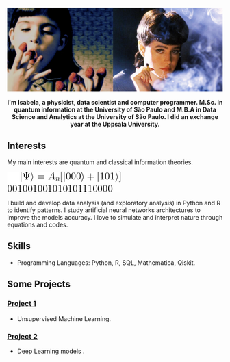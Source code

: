 ![GitHub Logo](https://github.com/isadays/isadays/blob/main/githubpage.png)


<p align="center">
  <b>I'm Isabela, a physicist, data scientist and computer programmer. 
    M.Sc. in quantum information at the University of São Paulo and M.B.A in Data Science and Analytics at the University of São Paulo. I did an exchange year at the Uppsala University. 
</b><br>
</p>

## Interests

My main interests are quantum and classical information theories. 

![GitHub Logo](https://github.com/isadays/isadays/blob/main/CodeCogsEqn.png)

I build and develop data analysis (and exploratory analysis) in Python and R to identify patterns. I study artificial neural networks architectures to improve the models accuracy. I love to simulate and interpret nature through equations and codes.


## Skills

- Programming Languages: Python, R, SQL, Mathematica, Qiskit.
## Some Projects

### [Project 1](https://github.com/isadays/Unsupervised-ML)
- Unsupervised Machine Learning.

### [Project 2](https://github.com/isadays/DeepLearning)
- Deep Learning models . 
